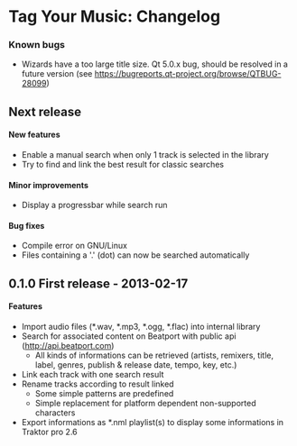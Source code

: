 # Tag Your Music: Changelog

### Known bugs
 - Wizards have a too large title size. Qt 5.0.x bug, should be resolved in a future version (see https://bugreports.qt-project.org/browse/QTBUG-28099)

## Next release
#### New features
 - Enable a manual search when only 1 track is selected in the library
 - Try to find and link the best result for classic searches

#### Minor improvements
 - Display a progressbar while search run

#### Bug fixes
 - Compile error on GNU/Linux
 - Files containing a '.' (dot) can now be searched automatically

## 0.1.0 First release - 2013-02-17
#### Features
 - Import audio files (*.wav, *.mp3, *.ogg, *.flac) into internal library
 - Search for associated content on Beatport with public api (http://api.beatport.com)
    - All kinds of informations can be retrieved (artists, remixers, title, label, genres, publish & release date, tempo, key, etc.)
 - Link each track with one search result
 - Rename tracks according to result linked
    - Some simple patterns are predefined
    - Simple replacement for platform dependent non-supported characters
 - Export informations as *.nml playlist(s) to display some informations in Traktor pro 2.6

